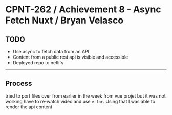 # CPNT-262 / Achievement 8 - Async Fetch Nuxt / Bryan Velasco

## TODO

- Use async to fetch data from an API
- Content from a public rest api is visible and accessible
- Deployed repo to netlify

---

## Process

tried to port files over from earlier in the week from vue projet but it was not working
have to re-watch video and use `v-for`. Using that I was able to render the api content
